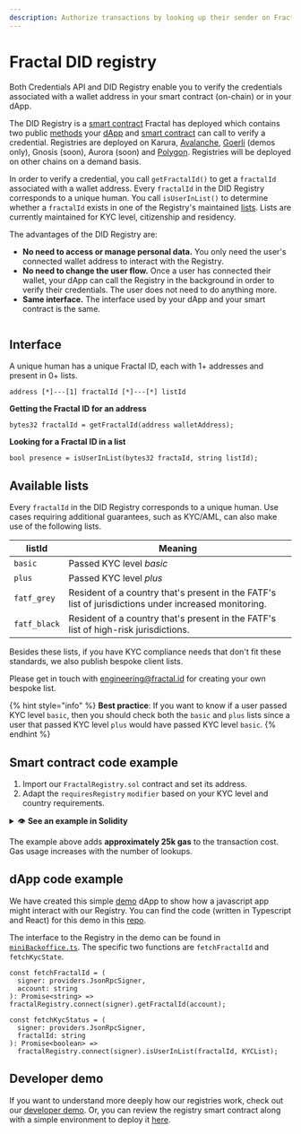 ```yaml
---
description: Authorize transactions by looking up their sender on Fractal's DID Registry.
---
```


# Fractal DID registry

Both Credentials API and DID Registry enable you to verify the credentials associated with a wallet address in your smart contract (on-chain) or in your dApp.&#x20;

The DID Registry is a [smart contract](https://github.com/trustfractal/registry-deployer) Fractal has deployed which contains two public [methods](fractal-did-registry.md#interface) your [dApp](fractal-did-registry.md#dapp-code-example) and [smart contract](fractal-did-registry.md#smart-contract-example) can call to verify a credential. Registries are deployed on Karura, [Avalanche](https://snowtrace.io/address/0x187fa9c568522b5275f420245f6b00c79681c270), [Goerli](https://goerli.etherscan.io/address/0x4D9DE1bb481B9dA37A7a7E3a07F6f60654fEe7BB) (demos only), Gnosis (soon),  Aurora (soon) and [Polygon](https://polygonscan.com/address/0xfBDb867e7eFf0e3dBe63eE52eDA24d83fBacFe25). Registries will be deployed on other chains on a demand basis.

In order to verify a credential, you call `getFractalId()` to get a `fractalId` associated with a wallet address. Every `fractalId` in the DID Registry corresponds to a unique human. You call `isUserInList()` to determine whether a `fractalId` exists in one of the Registry's maintained [lists](fractal-did-registry.md#available-lists). Lists are currently maintained for KYC level, citizenship and residency.

The advantages of the DID Registry are:

* **No need to access or manage personal data.** You only need the user's connected wallet address to interact with the Registry.
* **No need to change the user flow.** Once a user has connected their wallet, your dApp can call the Registry in the background in order to verify their credentials. The user does not need to do anything more.
* **Same interface.** The interface used by your dApp and your smart contract is the same.

<figure><img src="https://user-images.githubusercontent.com/365821/166981861-3966c717-ffcc-4162-b6f0-5dd9e0ac4a76.png" alt=""><figcaption></figcaption></figure>

## Interface

A unique human has a unique Fractal ID, each with 1+ addresses and present in 0+ lists.

```
address [*]---[1] fractalId [*]---[*] listId
```

**Getting the Fractal ID for an address**

```solidity
bytes32 fractalId = getFractalId(address walletAddress);
```

**Looking for a Fractal ID in a list**

```solidity
bool presence = isUserInList(bytes32 fractaId, string listId);
```

## **Available lists**

Every `fractalId` in the DID Registry corresponds to a unique human. Use cases requiring additional guarantees, such as KYC/AML, can also make use of the following lists.

| listId       | Meaning                                                                                              |
| ------------ | ---------------------------------------------------------------------------------------------------- |
| `basic`      | Passed KYC level _basic_                                                                             |
| `plus`       | Passed KYC level _plus_                                                                              |
| `fatf_grey`  | Resident of a country that's present in the FATF's list of jurisdictions under increased monitoring. |
| `fatf_black` | Resident of a country that's present in the FATF's list of high-risk jurisdictions.                  |

Besides these lists, if you have KYC compliance needs that don't fit these standards, we also publish bespoke client lists.

Please get in touch with [engineering@fractal.id](mailto:engineering@fractal.id) for creating your own bespoke list.

{% hint style="info" %}
**Best practice**: If you want to know if a user passed KYC level `basic`, then you should check both the `basic` and `plus` lists since a user that passed KYC level `plus` would have passed KYC level `basic`.
{% endhint %}

## Smart contract code example

1. Import our `FractalRegistry.sol` contract and set its address.
2. Adapt the `requiresRegistry` `modifier` based on your KYC level and country requirements.

<details>

<summary><strong></strong><span data-gb-custom-inline data-tag="emoji" data-code="1f441">👁</span> <strong>See an example in Solidity</strong></summary>

```
import {FractalRegistry} from "github.com/trustfractal/registry-deployer/blob/master/contracts/FractalRegistry.sol";

contract Main {
  FractalRegistry registry = FractalRegistry(0x5FD6eB55D12E759a21C09eF703fe0CBa1DC9d88D);

  function requiresRegistry(
      address sender,
      string[1] memory requiredLists,
      string[2] memory blockedLists
  ) private view {
      bytes32 fractalId = registry.getFractalId(sender);

      require(fractalId != 0);

      for (uint256 i = 0; i < requiredLists.length; i++) {
          require(registry.isUserInList(fractalId, requiredLists[i]));
      }

      for (uint256 i = 0; i < blockedLists.length; i++) {
          require(!registry.isUserInList(fractalId, blockedLists[i]));
      }
  }

  function main(
      /* your transaction arguments go here */
  ) external view {
      requiresRegistry(msg.sender, ["plus"], ["fatf_grey", "fatf_black"]);
      /* your transaction logic goes here */
  }
}
```

</details>

The example above adds **approximately 25k gas** to the transaction cost. Gas usage increases with the number of lookups.

## dApp code example

We have created this simple [demo](https://did-registry.demo.fractal.id/) dApp to show how a javascript app might interact with our Registry. You can find the code (written in Typescript and React) for this demo in this [repo](https://github.com/trustfractal/did-registry-demo-dapp).

The interface to the Registry in the demo can be found in [`miniBackoffice.ts`](https://github.com/trustfractal/did-registry-demo-dapp/blob/main/src/hooks/miniBackoffice.ts). The specific two functions are `fetchFractalId` and `fetchKycState`.

```
const fetchFractalId = (
  signer: providers.JsonRpcSigner,
  account: string
): Promise<string> => fractalRegistry.connect(signer).getFractalId(account);

const fetchKycStatus = (
  signer: providers.JsonRpcSigner,
  fractalId: string
): Promise<boolean> =>
  fractalRegistry.connect(signer).isUserInList(fractalId, KYCList);
```

## **Developer demo**

If you want to understand more deeply how our registries work, check out our [developer demo](https://github.com/trustfractal/did\_registry\_demo). Or, you can review the registry smart contract along with a simple environment to deploy it [here](https://github.com/trustfractal/registry-deployer).
